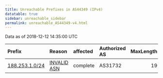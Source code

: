 ```yaml
---
title: Unreachable Prefixes in AS44349 (IPv4)
datatable: true
sidebar: unreachable_sidebar
permalink: unreachable_AS44349-v4.html
---
```


Data as of 2018-12-12 14:35:00 UTC


<div class="datatable-begin"></div>

| Prefix                                                 | Reason                                                                                                | affected   | Authorized AS   |   MaxLength | Anchor                                         |   unreachable /24s |
|:-------------------------------------------------------|:------------------------------------------------------------------------------------------------------|:-----------|:----------------|------------:|:-----------------------------------------------|-------------------:|
| [188.253.1.0/24](https://stat.ripe.net/188.253.1.0/24) | [INVALID ASN](https://rpki-validator.ripe.net/announcement-preview?asn=AS44349&prefix=188.253.1.0/24) | complete   | AS31732         |          19 | [RIPE](unreachable_RIPE_NCC_RPKI_Root-v4.html) |                  1 |

<div class="datatable-end"></div>